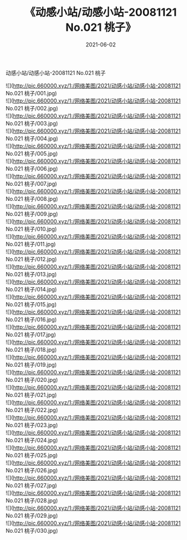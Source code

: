 ﻿---
layout: post
title:  《动感小站/动感小站-20081121 No.021 桃子》
date:   2021-06-02
img: http://pic.660000.xyz/1:/网络美图/2021/动感小站/动感小站-20081121 No.021 桃子/000.jpg
categories: [美女, 清纯, 唯美]
---

动感小站/动感小站-20081121 No.021 桃子

 ![](http://pic.660000.xyz/1:/网络美图/2021/动感小站/动感小站-20081121 No.021 桃子/001.jpg) <br>![](http://pic.660000.xyz/1:/网络美图/2021/动感小站/动感小站-20081121 No.021 桃子/002.jpg) <br>![](http://pic.660000.xyz/1:/网络美图/2021/动感小站/动感小站-20081121 No.021 桃子/003.jpg) <br>![](http://pic.660000.xyz/1:/网络美图/2021/动感小站/动感小站-20081121 No.021 桃子/004.jpg) <br>![](http://pic.660000.xyz/1:/网络美图/2021/动感小站/动感小站-20081121 No.021 桃子/005.jpg) <br>![](http://pic.660000.xyz/1:/网络美图/2021/动感小站/动感小站-20081121 No.021 桃子/006.jpg) <br>![](http://pic.660000.xyz/1:/网络美图/2021/动感小站/动感小站-20081121 No.021 桃子/007.jpg) <br>![](http://pic.660000.xyz/1:/网络美图/2021/动感小站/动感小站-20081121 No.021 桃子/008.jpg) <br>![](http://pic.660000.xyz/1:/网络美图/2021/动感小站/动感小站-20081121 No.021 桃子/009.jpg) <br>![](http://pic.660000.xyz/1:/网络美图/2021/动感小站/动感小站-20081121 No.021 桃子/010.jpg) <br>![](http://pic.660000.xyz/1:/网络美图/2021/动感小站/动感小站-20081121 No.021 桃子/011.jpg) <br>![](http://pic.660000.xyz/1:/网络美图/2021/动感小站/动感小站-20081121 No.021 桃子/012.jpg) <br>![](http://pic.660000.xyz/1:/网络美图/2021/动感小站/动感小站-20081121 No.021 桃子/013.jpg) <br>![](http://pic.660000.xyz/1:/网络美图/2021/动感小站/动感小站-20081121 No.021 桃子/014.jpg) <br>![](http://pic.660000.xyz/1:/网络美图/2021/动感小站/动感小站-20081121 No.021 桃子/015.jpg) <br>![](http://pic.660000.xyz/1:/网络美图/2021/动感小站/动感小站-20081121 No.021 桃子/016.jpg) <br>![](http://pic.660000.xyz/1:/网络美图/2021/动感小站/动感小站-20081121 No.021 桃子/017.jpg) <br>![](http://pic.660000.xyz/1:/网络美图/2021/动感小站/动感小站-20081121 No.021 桃子/018.jpg) <br>![](http://pic.660000.xyz/1:/网络美图/2021/动感小站/动感小站-20081121 No.021 桃子/019.jpg) <br>![](http://pic.660000.xyz/1:/网络美图/2021/动感小站/动感小站-20081121 No.021 桃子/020.jpg) <br>![](http://pic.660000.xyz/1:/网络美图/2021/动感小站/动感小站-20081121 No.021 桃子/021.jpg) <br>![](http://pic.660000.xyz/1:/网络美图/2021/动感小站/动感小站-20081121 No.021 桃子/022.jpg) <br>![](http://pic.660000.xyz/1:/网络美图/2021/动感小站/动感小站-20081121 No.021 桃子/023.jpg) <br>![](http://pic.660000.xyz/1:/网络美图/2021/动感小站/动感小站-20081121 No.021 桃子/024.jpg) <br>![](http://pic.660000.xyz/1:/网络美图/2021/动感小站/动感小站-20081121 No.021 桃子/025.jpg) <br>![](http://pic.660000.xyz/1:/网络美图/2021/动感小站/动感小站-20081121 No.021 桃子/026.jpg) <br>![](http://pic.660000.xyz/1:/网络美图/2021/动感小站/动感小站-20081121 No.021 桃子/027.jpg) <br>![](http://pic.660000.xyz/1:/网络美图/2021/动感小站/动感小站-20081121 No.021 桃子/028.jpg) <br>![](http://pic.660000.xyz/1:/网络美图/2021/动感小站/动感小站-20081121 No.021 桃子/029.jpg) <br>![](http://pic.660000.xyz/1:/网络美图/2021/动感小站/动感小站-20081121 No.021 桃子/030.jpg) <br>